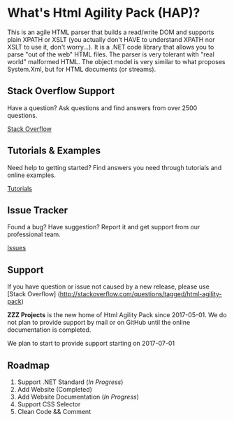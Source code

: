# What's Html Agility Pack (HAP)?
This is an agile HTML parser that builds a read/write DOM and supports plain XPATH or XSLT (you actually don't HAVE to understand XPATH nor XSLT to use it, don't worry...). It is a .NET code library that allows you to parse "out of the web" HTML files. The parser is very tolerant with "real world" malformed HTML. The object model is very similar to what proposes System.Xml, but for HTML documents (or streams).

## Stack Overflow Support
Have a question? Ask questions and find answers from over 2500 questions.

[Stack Overflow](https://stackoverflow.com/questions/tagged/html-agility-pack)

## Tutorials & Examples
Need help to getting started? Find answers you need through tutorials and online examples.

[Tutorials](http://html-agility-pack.net/tutorials)

## Issue Tracker
Found a bug? Have suggestion? Report it and get support from our professional team.

[Issues](https://github.com/zzzprojects/html-agility-pack/issues)

## Support
If you have question or issue not caused by a new release, please use [Stack Overflow] (http://stackoverflow.com/questions/tagged/html-agility-pack)

**ZZZ Projects** is the new home of Html Agility Pack since 2017-05-01. We do not plan to provide support by mail or on GitHub until the online documentation is completed.

We plan to start to provide support starting on 2017-07-01

## Roadmap

1. Support .NET Standard (_In Progress_)
2. Add Website (Completed)
3. Add Website Documentation (_In Progress_)
4. Support CSS Selector
5. Clean Code && Comment
